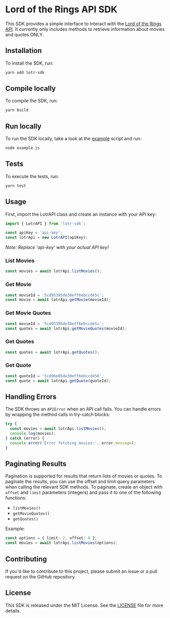 # Lord of the Rings API SDK

This SDK provides a simple interface to interact with the [Lord of the Rings API](https://the-one-api.dev/). It currently only includes methods to retrieve information about movies and quotes ONLY.

## Installation

To install the SDK, run:

```bash
yarn add lotr-sdk
```

## Compile locally

To compile the SDK, run:

```bash
yarn build
```

## Run locally

To run the SDK locally, take a look at the [example](example.js) script and run:

```bash
node example.js
```

## Tests

To execute the tests, run:

```bash
yarn test
```

## Usage

First, import the LotrAPI class and create an instance with your API key:

```typescript
import { LotrAPI } from 'lotr-sdk';

const apiKey = 'api-key';
const lotrApi = new LotrAPI(apiKey);
```
*Note: Replace 'api-key' with your actual API key!*

### List Movies

```typescript
const movies = await lotrApi.listMovies();
```

### Get Movie

```typescript
const movieId = '5cd95395de30eff6ebccde5c';
const movie = await lotrApi.getMovie(movieId);
```

### Get Movie Quotes

```typescript
const movieId = '5cd95395de30eff6ebccde5c';
const quotes = await lotrApi.getMovieQuotes(movieId);
```

### Get Quotes

```typescript
const quotes = await lotrApi.getQuotes();
```

### Get Quote
```typescript
const quoteId = '5cd96e05de30eff6ebccde56';
const quote = await lotrApi.getQuote(quoteId);
```

## Handling Errors

The SDK throws an `APIError` when an API call fails. You can handle errors by wrapping the method calls in try-catch blocks:

```typescript
try {
  const movies = await lotrApi.listMovies();
  console.log(movies);
} catch (error) {
  console.error('Error fetching movies:', error.message);
}
```

## Paginating Results

Pagination is supported for results that return lists of movies or quotes. To paginate the results, you can use the offset and limit query parameters when calling the relevant SDK methods. To paginate, create an object with `offset` and `limit` parameters (integers) and pass it to one of the following functions:

- `listMovies()`
- `getMovieQuotes()`
- `getQuotes()`

Example:

```typescript
const options = { limit: 2, offset: 0 };
const movies = await lotrApi.listMovies(options);
```

## Contributing

If you'd like to contribute to this project, please submit an issue or a pull request on the GitHub repository.

## License

This SDK is released under the MIT License. See the [LICENSE](LICENSE) file for more details.
